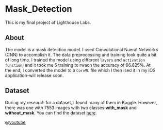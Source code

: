 # Mask_Detection

This is my final project of Lighthouse Labs. 

## About
The model is a mask detection model. I used Convolutional Nueral Networks (CNN) to accomplish it. The data preprocessing and training took quite a bit of long time. I trained the model using different `layers` and `activation function`, and it took me 5 training to rwach the accuracy of 96.625%. At the end, I converted the model to a `CoreML` file which I then ised it in my iOS application-will release soon. 

## Dataset 
During my research for a dataset, I found many of them in Kaggle. However, there was one with 7553 images with two classes **with_mask** and **without_mask**. You can find the dataset [here](https://www.kaggle.com/omkargurav/face-mask-dataset).

@[youtube](dQw4w9WgXcQ)
